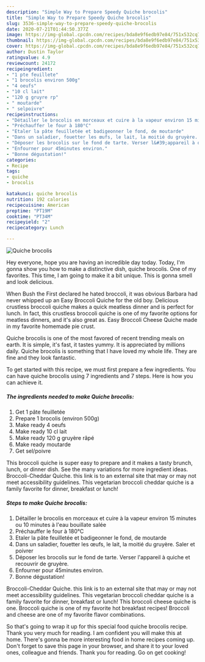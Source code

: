 ```yaml
---
description: "Simple Way to Prepare Speedy Quiche brocolis"
title: "Simple Way to Prepare Speedy Quiche brocolis"
slug: 3536-simple-way-to-prepare-speedy-quiche-brocolis
date: 2020-07-21T01:44:50.377Z
image: https://img-global.cpcdn.com/recipes/bda8e9f6edb97e84/751x532cq70/quiche-brocolis-photo-principale-de-la-recette.jpg
thumbnail: https://img-global.cpcdn.com/recipes/bda8e9f6edb97e84/751x532cq70/quiche-brocolis-photo-principale-de-la-recette.jpg
cover: https://img-global.cpcdn.com/recipes/bda8e9f6edb97e84/751x532cq70/quiche-brocolis-photo-principale-de-la-recette.jpg
author: Dustin Taylor
ratingvalue: 4.9
reviewcount: 24172
recipeingredient:
- "1 pte feuillete"
- "1 brocolis environ 500g"
- "4 oeufs"
- "10 cl lait"
- "120 g gruyre rp"
- " moutarde"
- " selpoivre"
recipeinstructions:
- "Détailler le brocolis en morceaux et cuire à la vapeur environ 15 minutes ou 10 minutes à l&#39;eau bouillate salée"
- "Préchauffer le four à 180°C"
- "Etaler la pâte feuilletée et badigeonner le fond, de moutarde"
- "Dans un saladier, fouetter les œufs, le lait, la moitié du gruyère. Saler et poivrer"
- "Déposer les brocolis sur le fond de tarte. Verser l&#39;appareil à quiche et recouvrir de gruyère."
- "Enfourner pour 45minutes environ."
- "Bonne dégustation!"
categories:
- Recipe
tags:
- quiche
- brocolis

katakunci: quiche brocolis 
nutrition: 192 calories
recipecuisine: American
preptime: "PT19M"
cooktime: "PT34M"
recipeyield: "2"
recipecategory: Lunch

---
```



![Quiche brocolis](https://img-global.cpcdn.com/recipes/bda8e9f6edb97e84/751x532cq70/quiche-brocolis-photo-principale-de-la-recette.jpg)

Hey everyone, hope you are having an incredible day today. Today, I'm gonna show you how to make a distinctive dish, quiche brocolis. One of my favorites. This time, I am going to make it a bit unique. This is gonna smell and look delicious.

When Bush the First declared he hated broccoli, it was obvious Barbara had never whipped up an Easy Broccoli Quiche for the old boy. Delicious crustless broccoli quiche makes a quick meatless dinner and is perfect for lunch. In fact, this crustless broccoli quiche is one of my favorite options for meatless dinners, and it&#39;s also great as. Easy Broccoli Cheese Quiche made in my favorite homemade pie crust.

Quiche brocolis is one of the most favored of recent trending meals on earth. It is simple, it's fast, it tastes yummy. It is appreciated by millions daily. Quiche brocolis is something that I have loved my whole life. They are fine and they look fantastic.


To get started with this recipe, we must first prepare a few ingredients. You can have quiche brocolis using 7 ingredients and 7 steps. Here is how you can achieve it.

<!--inarticleads1-->

##### The ingredients needed to make Quiche brocolis:

1. Get 1 pâte feuilletée
1. Prepare 1 brocolis (environ 500g)
1. Make ready 4 oeufs
1. Make ready 10 cl lait
1. Make ready 120 g gruyère râpé
1. Make ready  moutarde
1. Get  sel/poivre


This broccoli quiche is super easy to prepare and it makes a tasty brunch, lunch, or dinner dish. See the many variations for more ingredient ideas. Broccoli-Cheddar Quiche. this link is to an external site that may or may not meet accessibility guidelines. This vegetarian broccoli cheddar quiche is a family favorite for dinner, breakfast or lunch! 

<!--inarticleads2-->

##### Steps to make Quiche brocolis:

1. Détailler le brocolis en morceaux et cuire à la vapeur environ 15 minutes ou 10 minutes à l&#39;eau bouillate salée
1. Préchauffer le four à 180°C
1. Etaler la pâte feuilletée et badigeonner le fond, de moutarde
1. Dans un saladier, fouetter les œufs, le lait, la moitié du gruyère. Saler et poivrer
1. Déposer les brocolis sur le fond de tarte. Verser l&#39;appareil à quiche et recouvrir de gruyère.
1. Enfourner pour 45minutes environ.
1. Bonne dégustation!


Broccoli-Cheddar Quiche. this link is to an external site that may or may not meet accessibility guidelines. This vegetarian broccoli cheddar quiche is a family favorite for dinner, breakfast or lunch! This broccoli cheese quiche is one. Broccoli quiche is one of my favorite hot breakfast recipes! Broccoli and cheese are one of my favorite flavor combinations. 

So that's going to wrap it up for this special food quiche brocolis recipe. Thank you very much for reading. I am confident you will make this at home. There's gonna be more interesting food in home recipes coming up. Don't forget to save this page in your browser, and share it to your loved ones, colleague and friends. Thank you for reading. Go on get cooking!
